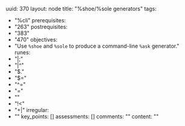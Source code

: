 uuid: 370
layout: node
title: "%shoe/%sole generators"
tags:
 - "%cli"
prerequisites:
  - "263"
postrequisites:
  - "383"
  - "470"
objectives:
  - "Use `%shoe` and `%sole` to produce a command-line `%ask` generator."
runes:
  - "|;"
  - "|^"
  - "$."
  - "$="
  - "^="
  - "="
  - ""
  - "!<"
  - "+|"
irregular:
  - ""
key_points: []
assessments: []
comments: ""
content: ""